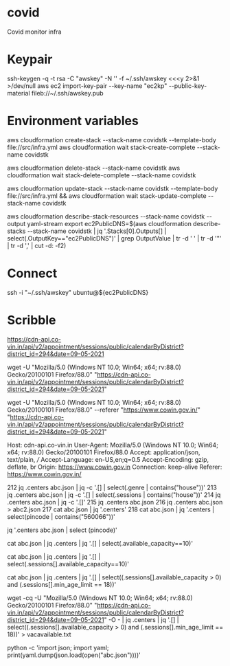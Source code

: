 # covid
Covid monitor infra

# Keypair
ssh-keygen -q -t rsa -C "awskey" -N '' -f ~/.ssh/awskey <<<y 2>&1 >/dev/null
aws ec2 import-key-pair --key-name "ec2kp" --public-key-material fileb://~/.ssh/awskey.pub

# Environment variables


aws cloudformation create-stack --stack-name covidstk --template-body file://src/infra.yml
aws cloudformation wait stack-create-complete --stack-name covidstk

aws cloudformation delete-stack --stack-name covidstk
aws cloudformation wait stack-delete-complete --stack-name covidstk


aws cloudformation update-stack --stack-name covidstk --template-body file://src/infra.yml && aws cloudformation wait stack-update-complete --stack-name covidstk

aws cloudformation describe-stack-resources --stack-name covidstk --output yaml-stream
export ec2PublicDNS=$(aws cloudformation describe-stacks --stack-name covidstk | jq '.Stacks[0].Outputs[] | select(.OutputKey=="ec2PublicDNS")' | grep OutputValue | tr -d ' ' | tr -d '"' | tr -d ',' | cut -d: -f2)


# Connect

ssh -i "~/.ssh/awskey" ubuntu@${ec2PublicDNS}


# Scribble

https://cdn-api.co-vin.in/api/v2/appointment/sessions/public/calendarByDistrict?district_id=294&date=09-05-2021

wget -U "Mozilla/5.0 (Windows NT 10.0; Win64; x64; rv:88.0) Gecko/20100101 Firefox/88.0" "https://cdn-api.co-vin.in/api/v2/appointment/sessions/public/calendarByDistrict?district_id=294&date=09-05-2021"  


wget -U "Mozilla/5.0 (Windows NT 10.0; Win64; x64; rv:88.0) Gecko/20100101 Firefox/88.0" --referer "https://www.cowin.gov.in/" "https://cdn-api.co-vin.in/api/v2/appointment/sessions/public/calendarByDistrict?district_id=294&date=09-05-2021"  

Host: cdn-api.co-vin.in
User-Agent: Mozilla/5.0 (Windows NT 10.0; Win64; x64; rv:88.0) Gecko/20100101 Firefox/88.0
Accept: application/json, text/plain, */*
Accept-Language: en-US,en;q=0.5
Accept-Encoding: gzip, deflate, br
Origin: https://www.cowin.gov.in
Connection: keep-alive
Referer: https://www.cowin.gov.in/

  212  jq .centers abc.json | jq -c '.[] | select(.genre | contains("house"))'
  213  jq .centers abc.json | jq -c '.[] | select(.sessions | contains("house"))'
  214  jq .centers abc.json | jq -c '.[]'
  215  jq .centers abc.json
  216  jq .centers abc.json > abc2.json
  217  cat abc.json | jq '.centers'
  218  cat abc.json | jq '.centers | select(pincode | contains("560066"))'

  jq '.centers abc.json | select (pincode)'

  cat abc.json  | jq .centers | jq '.[] | select(.available_capacity==10)'

  cat abc.json  | jq .centers | jq '.[] | select(.sessions[].available_capacity==10)'

  cat abc.json  | jq .centers | jq '.[] | select((.sessions[].available_capacity > 0) and (.sessions[].min_age_limit == 18))'

wget -cq  -U "Mozilla/5.0 (Windows NT 10.0; Win64; x64; rv:88.0) Gecko/20100101 Firefox/88.0" "https://cdn-api.co-vin.in/api/v2/appointment/sessions/public/calendarByDistrict?district_id=294&date=09-05-2021"  -O - | jq .centers | jq '.[] | select((.sessions[].available_capacity > 0) and (.sessions[].min_age_limit == 18))' > vacavailable.txt

python -c 'import json; import yaml; print(yaml.dump(json.load(open("abc.json"))))'